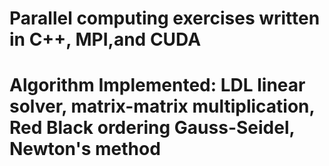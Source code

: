 # Parallel computing exercises written in C++, MPI,and CUDA
# Algorithm Implemented: LDL linear solver, matrix-matrix multiplication, Red Black ordering Gauss-Seidel, Newton's method